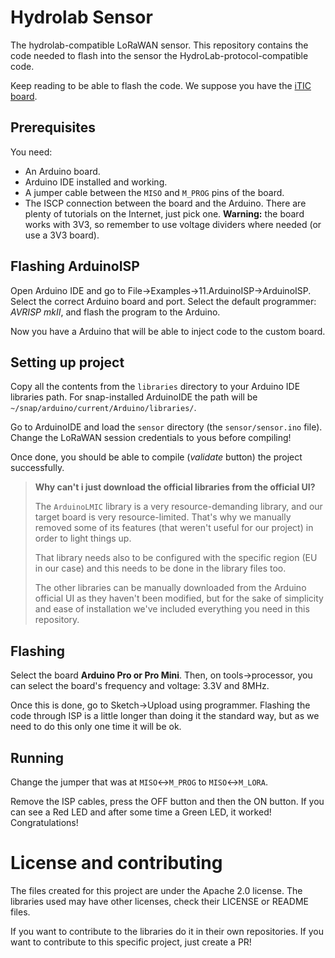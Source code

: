 # Hydrolab Sensor

The hydrolab-compatible LoRaWAN sensor. This repository contains the
code needed to flash into the sensor the HydroLab-protocol-compatible code.

Keep reading to be able to flash the code. We suppose you have the
[iTIC board](https://itic.cat).

## Prerequisites

You need:
- An Arduino board.
- Arduino IDE installed and working.
- A jumper cable between the `MISO` and `M_PROG` pins of the board.
- The ISCP connection between the board and the Arduino. There are plenty of
  tutorials on the Internet, just pick one. **Warning:** the board works with
  3V3, so remember to use voltage dividers where needed (or use a 3V3 board).

## Flashing ArduinoISP

Open Arduino IDE and go to File->Examples->11.ArduinoISP->ArduinoISP.
Select the correct Arduino board and port. Select the default programmer:
*AVRISP mkII*, and flash the program to the Arduino.

Now you have a Arduino that will be able to inject code to the custom board.

## Setting up project

Copy all the contents from the `libraries` directory to your Arduino IDE
libraries path. For snap-installed ArduinoIDE the path will be
`~/snap/arduino/current/Arduino/libraries/`.

Go to ArduinoIDE and load the `sensor` directory (the `sensor/sensor.ino` file).
Change the LoRaWAN session credentials to yous before compiling!

Once done, you should be able to compile (*validate* button) the project
successfully.

> **Why can't i just download the official libraries from the official UI?**
> 
> The `ArduinoLMIC` library is a very resource-demanding library, and our
> target board is very resource-limited. That's why we manually removed some of
> its features (that weren't useful for our project) in order to light things
> up.
> 
> That library needs also to be configured with the specific region (EU in our
> case) and this needs to be done in the library files too.
> 
> The other libraries can be manually downloaded from the Arduino official UI as
> they haven't been modified, but for the sake of simplicity and ease of
> installation we've included everything you need in this repository.

## Flashing

Select the board **Arduino Pro or Pro Mini**. Then, on tools->processor, you
can select the board's frequency and voltage: 3.3V and 8MHz.

Once this is done, go to Sketch->Upload using programmer. Flashing the
code through ISP is a little longer than doing it the standard way, but as we
need to do this only one time it will be ok.

## Running

Change the jumper that was at `MISO`<->`M_PROG` to `MISO`<->`M_LORA`.

Remove the ISP cables, press the OFF button and then the ON button. If you can
see a Red LED and after some time a Green LED, it worked! Congratulations!

# License and contributing

The files created for this project are under the Apache 2.0 license.
The libraries used may have other licenses, check their LICENSE or README files.

If you want to contribute to the libraries do it in their own repositories.
If you want to contribute to this specific project, just create a PR!
